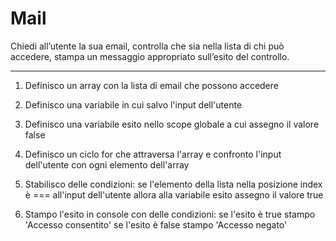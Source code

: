 # Mail

Chiedi all’utente la sua email,
controlla che sia nella lista di chi può accedere,
stampa un messaggio appropriato sull’esito del controllo.

****

1) Definisco un array con la lista di email che possono accedere

2) Definisco una variabile in cui salvo l'input dell'utente

3) Definisco una variabile esito nello scope globale a cui assegno il valore false

4) Definisco un ciclo for che attraversa l'array e confronto l'input dell'utente con ogni elemento dell'array 

5) Stabilisco delle condizioni: 
    se l'elemento della lista nella posizione index è === all'input dell'utente allora alla variabile esito assegno il valore true

6) Stampo l'esito in console con delle condizioni: 
    se l'esito è true stampo 'Accesso consentito'
    se l'esito è false stampo 'Accesso negato'